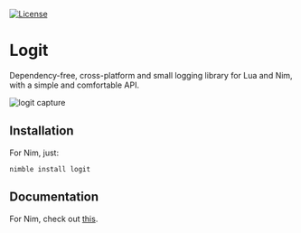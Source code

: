 [![License][LicenseBadge]][licenseURL]

# Logit

Dependency-free, cross-platform and small logging library for Lua and Nim, with a simple and comfortable API.

![logit capture](https://github.com/Miqueas/Logit/raw/main/capture.png)

## Installation

For Nim, just:

```
nimble install logit
```

## Documentation

For Nim, check out [this](https://github.com/Miqueas/Logit/blob/main/NimDocs.md).

[LicenseBadge]: https://img.shields.io/badge/License-Zlib-brightgreen?style=flat
[LicenseURL]: https://opensource.org/licenses/Zlib
